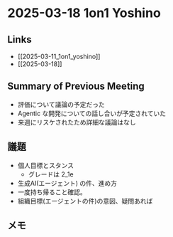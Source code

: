 # 2025-03-18 1on1 Yoshino

## Links

- [[2025-03-11_1on1_yoshino]]
- [[2025-03-18]]

## Summary of Previous Meeting

- 評価について議論の予定だった
- Agentic な開発についての話し合いが予定されていた
- 来週にリスケされたため詳細な議論はなし

## 議題

- 個人目標とスタンス
	- グレードは 2_1e
- 生成AI(エージェント) の件、進め方
- 一度持ち帰ること確認。
- 組織目標(エージェントの件)の意図、疑問あれば

## メモ

